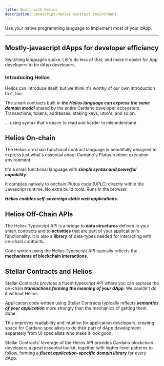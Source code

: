 ```yaml
---
title: Built with Helios
description: Javascript-native contract environment
---
```


Use your native programming language to implement most of your dApp.

---

## Mostly-javascript dApps for developer efficiency

Switching languages sucks.  Let's do less of that, and make it easier for App developers to be dApp developers.

### Introducing Helios

Helios can introduce itself, but we think it's worthy of our own introduction to it, too.

The smart contracts built in ***the Helios language can express the same domain model*** shared by the entire Cardano developer ecosystem.  Transactions, tokens, addresses, staking keys, utxo's, and so on.

... using syntax that's easier to read and harder to misunderstand.

## Helios On-chain

The Helios on-chain functional contract language is beautifully designed to express just what's essential about Cardano's Plutus runtime execution environment.  

It's a small functional language with ***simple syntax and powerful capability***.  

It compiles natively to onchain Plutus code (UPLC) directly within the Javascript runtime.  No extra build tools. Runs in the browser.

***Helios enables self-sovereign static web applications.***

## Helios Off-Chain APIs

The Helios Typescript API is a bridge to **data structures** defined in your smart contracts and to **activities** that are part of your application's functionality.  It is also a **library** of data-types needed for interacting with on-chain contracts.

Code written using the Helios Typescript API typically reflects the **mechanisms of blockchain interactions**.

## Stellar Contracts and Helios

Stellar Contracts provides a fluent typescript API where you can express the on-chain ***transactions forming the meaning of your dApp***.  We couldn't do it without Helios.

Application code written using Stellar Contracts typically reflects ***semantics of your application*** more strongly than the mechanics of getting them done.

This improves readability and intuition for application developers, creating space for Cardano specialists to do their part of dApp development separately from UI specialists who make it look good.

Stellar Contracts' leverage of the Helios API provides Cardano blockchain developers a great essential toolkit, together with higher-level patterns to follow, forming a ***fluent application-specific domain library*** for every dApp.

